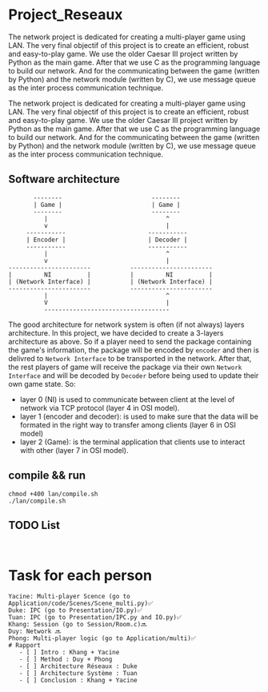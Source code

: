 # Project_Reseaux

The network project is dedicated for creating a multi-player game using LAN. The very final objectif of this project is to create an efficient, robust and easy-to-play game. We use the older Caesar III project written by Python as the main game. After that we use C as the programming language to build our network. And for the communicating between the game (written by Python) and the network module (written by C), we use message queue as the inter process communication technique.

The network project is dedicated for creating a multi-player game using LAN. The very final objectif of this project is to create an efficient, robust and easy-to-play game. We use the older Caesar III project written by Python as the main game. After that we use C as the programming language to build our network. And for the communicating between the game (written by Python) and the network module (written by C), we use message queue as the inter process communication technique.

<h2>Software architecture</h2>

```
       --------                         --------
       | Game |                         | Game |
       --------                         --------
          |                                 ^
          v                                 |
     -----------                       -----------
     | Encoder |                       | Decoder |
     -----------                       -----------
          |                                 ^
          v                                 |
-----------------------           -----------------------
|         NI          |           |         NI          |
| (Network Interface) |           | (Network Interface) |
-----------------------           -----------------------
          |                                 ^
          V                                 |
          -----------------------------------
```

The good architecture for network system is often (if not always) layers architecture. In this project, we have decided to create a 3-layers architecture as above. So if a player need to send the package containing the game's information, the package will be encoded by `encoder` and then is delivred to `Network Interface` to be transported in the network. After that, the rest players of game will receive the package via their own `Network Interface` and will be decoded by `Decoder` before being used to update their own game state. So:

- layer 0 (NI) is used to communicate between client at the level of network via TCP protocol (layer 4 in OSI model).
- layer 1 (encoder and decoder): is used to make sure that the data will be formated in the right way to transfer among clients (layer 6 in OSI model)
- layer 2 (Game): is the terminal application that clients use to interact with other (layer 7 in OSI model).


## compile && run
```
chmod +400 lan/compile.sh
./lan/compile.sh
```

## TODO List
```


```

# Task for each person
```
Yacine: Multi-player Scence (go to Application/code/Scenes/Scene_multi.py)✅
Duke: IPC (go to Presentation/IO.py)✅
Tuan: IPC (go to Presentation/IPC.py and IO.py)✅
Khang: Session (go to Session/Room.c)🔜
Duy: Network 🔜
Phong: Multi-player logic (go to Application/multi)✅
# Rapport
   - [ ] Intro : Khang + Yacine 
   - [ ] Method : Duy + Phong 
   - [ ] Architecture Réseaux : Duke 
   - [ ] Architecture Système : Tuan 
   - [ ] Conclusion : Khang + Yacine 
```


